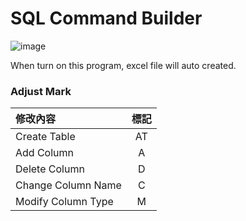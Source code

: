 # SQL Command Builder

![image](https://user-images.githubusercontent.com/65581934/178645452-3330e821-6708-4339-995f-ef34e574923f.png)

When turn on this program,
excel file will auto created. 

### Adjust Mark

|   修改內容   | 標記 |
| :---------- | :--: |
|   Create Table   |  AT  |
|   Add Column   |  A   |
|   Delete Column   |  D   |
| Change Column Name |  C   |
| Modify Column Type |  M   |
